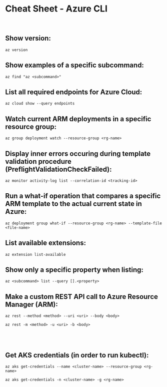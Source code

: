# Cheat Sheet - Azure CLI

<br>

## Show version:
```shell
az version
```

## Show examples of a specific subcommand:
```shell
az find "az <subcommand>"
```

## List all required endpoints for Azure Cloud:
```shell
az cloud show --query endpoints
```

## Watch current ARM deployments in a specific resource group:
```shell
az group deployment watch --resource-group <rg-name>
```

## Display inner errors occuring during template validation procedure (PreflightValidationCheckFailed):
```shell
az monitor activity-log list --correlation-id <tracking-id>
```

## Run a what-if operation that compares a specific ARM template to the actual current state in Azure:
```shell
az deployment group what-if --resource-group <rg-name> --template-file <file-name>
```

## List available extensions:
```shell
az extension list-available
```

## Show only a specific property when listing:
```shell
az <subcommand> list --query [].<property>
```

## Make a custom REST API call to Azure Resource Manager (ARM):
```shell
az rest --method <method> --uri <uri> --body <body>

az rest -m <method> -u <uri> -b <body>
```

<br><br>

## Get AKS credentials (in order to run kubectl):
```shell
az aks get-credentials --name <cluster-name> --resource-group <rg-name>

az aks get-credentials -n <cluster-name> -g <rg-name>
```

<!-- 
## FYLL PÅ! Kolla igenom om fler vettiga extensions! az aks användbara! Även allt som rör deploy!
-->